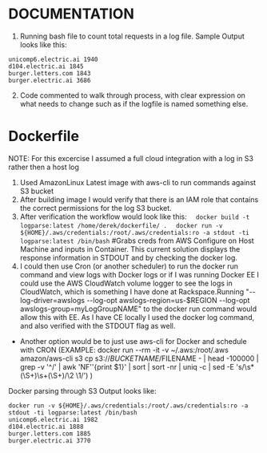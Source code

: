 # DOCUMENTATION



1. Running bash file to count total requests in a log file. Sample Output looks like this:


```derek@arch:~/dockerfile$ sudo ./totalrequests.sh 
unicomp6.electric.ai 1940
d104.electric.ai 1845
burger.letters.com 1843
burger.electric.ai 3686
```

2. Code commented to walk through process, with clear expression on what needs to change such as if the logfile is named something else. 


# Dockerfile 
NOTE: For this excercise I assumed a full cloud integration with a log in S3 rather then a host log

1. Used AmazonLinux Latest image with aws-cli to run commands against S3 bucket
2. After building image I would verify that there is an IAM role that contains the correct permissions for the log S3 bucket. 
3. After verification the workflow would look like this:
```  docker build -t logparse:latest /home/derek/dockerfile/ .```
```  docker run -v ${HOME}/.aws/credentials:/root/.aws/credentials:ro -a stdout -ti logparse:latest /bin/bash``` #Grabs creds from AWS Configure on Host Machine and inputs in Container. This current solution displays the response information in STDOUT and by checking the docker log.
  4. I could then use Cron (or another scheduler) to run the docker run command and view logs with Docker logs or if I was running Docker EE I could use the AWS CloudWatch volume logger to see the logs in CloudWatch, which is something I have done at Rackspace.Running "--log-driver=awslogs --log-opt awslogs-region=us-$REGION --log-opt awslogs-group=myLogGroupNAME" to the docker run command would allow this with EE.  As I have CE locally I used the docker log command, and also verified with the STDOUT flag as well. 

* Another option would be to just use aws-cli for Docker and schedule with CRON (EXAMPLE: docker run --rm -it -v ~/.aws:/root/.aws amazon/aws-cli s3 cp s3://$BUCKETNAME/$FILENAME - | head -100000 | grep -v '^/' | awk 'NF''{print $1}' | sort | sort -nr | uniq -c | sed -E 's/\s*(\S+)\s+(\S+)/\2 \1/') 
)    

Docker parsing through S3 Output looks like: 
```
docker run -v ${HOME}/.aws/credentials:/root/.aws/credentials:ro -a stdout -ti logparse:latest /bin/bash
unicomp6.electric.ai 1982
d104.electric.ai 1888
burger.letters.com 1885
burger.electric.ai 3770
```
